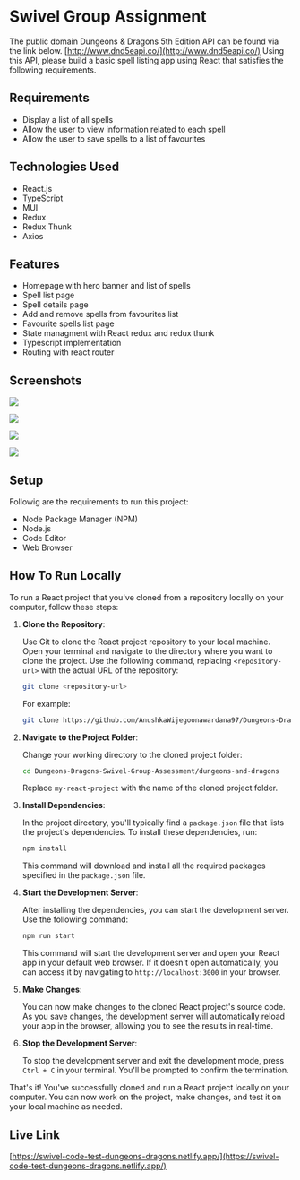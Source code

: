 # Swivel Group Assignment

The public domain Dungeons & Dragons 5th Edition API can be found via the link below. [http://www.dnd5eapi.co/](http://www.dnd5eapi.co/) Using this API, please build a basic spell listing app using React that satisfies the following requirements.

## Requirements

- Display a list of all spells
- Allow the user to view information related to each spell
- Allow the user to save spells to a list of favourites

## Technologies Used

- React.js
- TypeScript
- MUI
- Redux
- Redux Thunk
- Axios

## Features

- Homepage with hero banner and list of spells
- Spell list page
- Spell details page
- Add and remove spells from favourites list
- Favourite spells list page
- State managment with React redux and redux thunk
- Typescript implementation
- Routing with react router

## Screenshots

![](./dungeons-and-dragons/public//homepage.png)

![](./dungeons-and-dragons/public/List.png)

![](./dungeons-and-dragons/public/Favourite.png)

![](./dungeons-and-dragons/public/Details.png)

## Setup

Followig are the requirements to run this project:

- Node Package Manager (NPM)
- Node.js
- Code Editor
- Web Browser

## How To Run Locally

To run a React project that you've cloned from a repository locally on your computer, follow these steps:

1. **Clone the Repository**:

   Use Git to clone the React project repository to your local machine. Open your terminal and navigate to the directory where you want to clone the project. Use the following command, replacing `<repository-url>` with the actual URL of the repository:

   ```bash
   git clone <repository-url>
   ```

   For example:

   ```bash
   git clone https://github.com/AnushkaWijegoonawardana97/Dungeons-Dragons-Swivel-Group-Assessment.git
   ```

2. **Navigate to the Project Folder**:

   Change your working directory to the cloned project folder:

   ```bash
   cd Dungeons-Dragons-Swivel-Group-Assessment/dungeons-and-dragons
   ```

   Replace `my-react-project` with the name of the cloned project folder.

3. **Install Dependencies**:

   In the project directory, you'll typically find a `package.json` file that lists the project's dependencies. To install these dependencies, run:

   ```bash
   npm install
   ```

   This command will download and install all the required packages specified in the `package.json` file.

4. **Start the Development Server**:

   After installing the dependencies, you can start the development server. Use the following command:

   ```bash
   npm run start
   ```

   This command will start the development server and open your React app in your default web browser. If it doesn't open automatically, you can access it by navigating to `http://localhost:3000` in your browser.

5. **Make Changes**:

   You can now make changes to the cloned React project's source code. As you save changes, the development server will automatically reload your app in the browser, allowing you to see the results in real-time.

6. **Stop the Development Server**:

   To stop the development server and exit the development mode, press `Ctrl + C` in your terminal. You'll be prompted to confirm the termination.

That's it! You've successfully cloned and run a React project locally on your computer. You can now work on the project, make changes, and test it on your local machine as needed.

## Live Link

[https://swivel-code-test-dungeons-dragons.netlify.app/](https://swivel-code-test-dungeons-dragons.netlify.app/)
